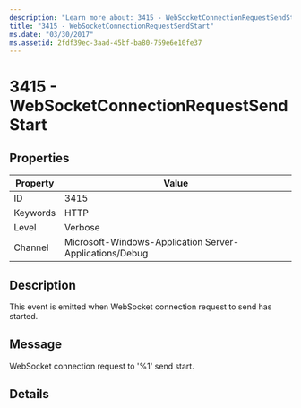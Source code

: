 ```yaml
---
description: "Learn more about: 3415 - WebSocketConnectionRequestSendStart"
title: "3415 - WebSocketConnectionRequestSendStart"
ms.date: "03/30/2017"
ms.assetid: 2fdf39ec-3aad-45bf-ba80-759e6e10fe37
---
```

# 3415 - WebSocketConnectionRequestSendStart

## Properties

| Property | Value |
| - | - |
|ID|3415|  
|Keywords|HTTP|  
|Level|Verbose|  
|Channel|Microsoft-Windows-Application Server-Applications/Debug|  
  
## Description  

 This event is emitted when WebSocket connection request to send has started.  
  
## Message  

 WebSocket connection request to '%1' send start.  
  
## Details
